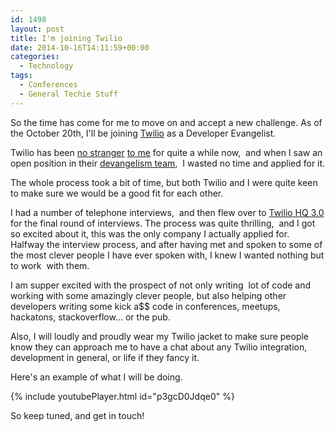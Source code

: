 ```yaml
---
id: 1498
layout: post
title: I'm joining Twilio
date: 2014-10-16T14:11:59+00:00
categories:
  - Technology
tags:
  - Conferences
  - General Techie Stuff
---
```

So the time has come for me to move on and accept a new challenge. As of the October 20th, I'll be joining <a title="Twilio" href="https://www.twilio.com/" target="_blank">Twilio</a> as a Developer Evangelist.

Twilio has been [no stranger](http://github.com/mplacona/twilio-dart "Twilio-Dart") [to me](https://www.placona.co.uk-source/sending-and-receiving-sms-messages-with-dart/ "Sending and Receiving SMS messages with Dart") for quite a while now,  and when I saw an open position in their [devangelism team](http://ahoy.twilio.com/heroes),  I wasted no time and applied for it.

The whole process took a bit of time, but both Twilio and I were quite keen to make sure we would be a good fit for each other.

I had a number of telephone interviews,  and then flew over to [Twilio HQ 3.0](http://www.twilio.com/blog/2013/05/introducing-twilio-hq-3-0-our-brand-new-office.html "Twilio HQ 3.0") for the final round of interviews. The process was quite thrilling,  and I got so excited about it, this was the only company I actually applied for. Halfway the interview process, and after having met and spoken to some of the most clever people I have ever spoken with, I knew I wanted nothing but to work  with them.

I am supper excited with the prospect of not only writing  lot of code and working with some amazingly clever people, but also helping other developers writing some kick a$$ code in conferences, meetups, hackatons, stackoverflow... or the pub.

Also, I will loudly and proudly wear my Twilio jacket to make sure people know they can approach me to have a chat about any Twilio integration, development in general, or life if they fancy it.

Here's an example of what I will be doing.

{% include youtubePlayer.html id="p3gcD0Jdqe0" %}

So keep tuned, and get in touch!
